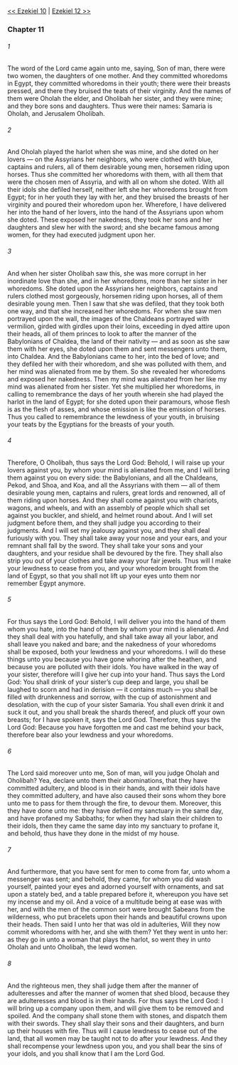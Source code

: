 [<< Ezekiel 10](Ezekiel%2010)  |  [Ezekiel 12 >>](Ezekiel%2012)

### Chapter 11
###### 1
The word of the Lord came again unto me, saying, Son of man, there were two women, the daughters of one mother. And they committed whoredoms in Egypt, they committed whoredoms in their youth; there were their breasts pressed, and there they bruised the teats of their virginity. And the names of them were Oholah the elder, and Oholibah her sister, and they were mine; and they bore sons and daughters. Thus were their names: Samaria is Oholah, and Jerusalem Oholibah.

###### 2
And Oholah played the harlot when she was mine, and she doted on her lovers — on the Assyrians her neighbors, who were clothed with blue, captains and rulers, all of them desirable young men, horsemen riding upon horses. Thus she committed her whoredoms with them, with all them that were the chosen men of Assyria, and with all on whom she doted. With all their idols she defiled herself, neither left she her whoredoms brought from Egypt; for in her youth they lay with her, and they bruised the breasts of her virginity and poured their whoredom upon her. Wherefore, I have delivered her into the hand of her lovers, into the hand of the Assyrians upon whom she doted. These exposed her nakedness, they took her sons and her daughters and slew her with the sword; and she became famous among women, for they had executed judgment upon her.

###### 3
And when her sister Oholibah saw this, she was more corrupt in her inordinate love than she, and in her whoredoms, more than her sister in her whoredoms. She doted upon the Assyrians her neighbors, captains and rulers clothed most gorgeously, horsemen riding upon horses, all of them desirable young men. Then I saw that she was defiled, that they took both one way, and that she increased her whoredoms. For when she saw men portrayed upon the wall, the images of the Chaldeans portrayed with vermilion, girded with girdles upon their loins, exceeding in dyed attire upon their heads, all of them princes to look to after the manner of the Babylonians of Chaldea, the land of their nativity — and as soon as she saw them with her eyes, she doted upon them and sent messengers unto them, into Chaldea. And the Babylonians came to her, into the bed of love; and they defiled her with their whoredom, and she was polluted with them, and her mind was alienated from me by them. So she revealed her whoredoms and exposed her nakedness. Then my mind was alienated from her like my mind was alienated from her sister. Yet she multiplied her whoredoms, in calling to remembrance the days of her youth wherein she had played the harlot in the land of Egypt; for she doted upon their paramours, whose flesh is as the flesh of asses, and whose emission is like the emission of horses. Thus you called to remembrance the lewdness of your youth, in bruising your teats by the Egyptians for the breasts of your youth.

###### 4
Therefore, O Oholibah, thus says the Lord God: Behold, I will raise up your lovers against you, by whom your mind is alienated from me, and I will bring them against you on every side: the Babylonians, and all the Chaldeans, Pekod, and Shoa, and Koa, and all the Assyrians with them — all of them desirable young men, captains and rulers, great lords and renowned, all of them riding upon horses. And they shall come against you with chariots, wagons, and wheels, and with an assembly of people which shall set against you buckler, and shield, and helmet round about. And I will set judgment before them, and they shall judge you according to their judgments. And I will set my jealousy against you, and they shall deal furiously with you. They shall take away your nose and your ears, and your remnant shall fall by the sword. They shall take your sons and your daughters, and your residue shall be devoured by the fire. They shall also strip you out of your clothes and take away your fair jewels. Thus will I make your lewdness to cease from you, and your whoredom brought from the land of Egypt, so that you shall not lift up your eyes unto them nor remember Egypt anymore.

###### 5
For thus says the Lord God: Behold, I will deliver you into the hand of them whom you hate, into the hand of them by whom your mind is alienated. And they shall deal with you hatefully, and shall take away all your labor, and shall leave you naked and bare; and the nakedness of your whoredoms shall be exposed, both your lewdness and your whoredoms. I will do these things unto you because you have gone whoring after the heathen, and because you are polluted with their idols. You have walked in the way of your sister, therefore will I give her cup into your hand. Thus says the Lord God: You shall drink of your sister’s cup deep and large, you shall be laughed to scorn and had in derision — it contains much — you shall be filled with drunkenness and sorrow, with the cup of astonishment and desolation, with the cup of your sister Samaria. You shall even drink it and suck it out, and you shall break the shards thereof, and pluck off your own breasts; for I have spoken it, says the Lord God. Therefore, thus says the Lord God: Because you have forgotten me and cast me behind your back, therefore bear also your lewdness and your whoredoms.

###### 6
The Lord said moreover unto me, Son of man, will you judge Oholah and Oholibah? Yea, declare unto them their abominations, that they have committed adultery, and blood is in their hands, and with their idols have they committed adultery, and have also caused their sons whom they bore unto me to pass for them through the fire, to devour them. Moreover, this they have done unto me: they have defiled my sanctuary in the same day, and have profaned my Sabbaths; for when they had slain their children to their idols, then they came the same day into my sanctuary to profane it, and behold, thus have they done in the midst of my house.

###### 7
And furthermore, that you have sent for men to come from far, unto whom a messenger was sent; and behold, they came, for whom you did wash yourself, painted your eyes and adorned yourself with ornaments, and sat upon a stately bed, and a table prepared before it, whereupon you have set my incense and my oil. And a voice of a multitude being at ease was with her, and with the men of the common sort were brought Sabeans from the wilderness, who put bracelets upon their hands and beautiful crowns upon their heads. Then said I unto her that was old in adulteries, Will they now commit whoredoms with her, and she with them? Yet they went in unto her: as they go in unto a woman that plays the harlot, so went they in unto Oholah and unto Oholibah, the lewd women.

###### 8
And the righteous men, they shall judge them after the manner of adulteresses and after the manner of women that shed blood, because they are adulteresses and blood is in their hands. For thus says the Lord God: I will bring up a company upon them, and will give them to be removed and spoiled. And the company shall stone them with stones, and dispatch them with their swords. They shall slay their sons and their daughters, and burn up their houses with fire. Thus will I cause lewdness to cease out of the land, that all women may be taught not to do after your lewdness. And they shall recompense your lewdness upon you, and you shall bear the sins of your idols, and you shall know that I am the Lord God.